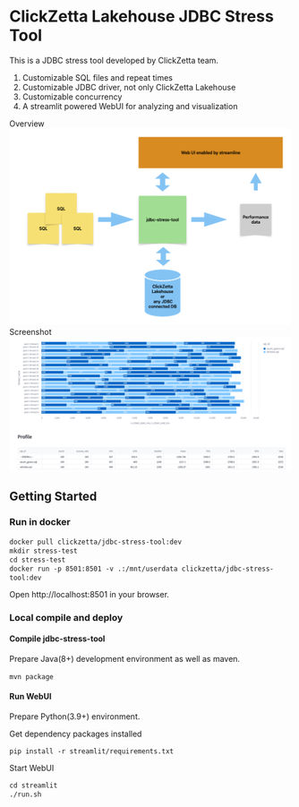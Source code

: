 # ClickZetta Lakehouse JDBC Stress Tool

This is a JDBC stress tool developed by ClickZetta team.

1. Customizable SQL files and repeat times
2. Customizable JDBC driver, not only ClickZetta Lakehouse
3. Customizable concurrency
4. A streamlit powered WebUI for analyzing and visualization

Overview
![overview](overview.png)
Screenshot
![screenshot](screenshot.png)

## Getting Started

### Run in docker

```shell
docker pull clickzetta/jdbc-stress-tool:dev
mkdir stress-test
cd stress-test
docker run -p 8501:8501 -v .:/mnt/userdata clickzetta/jdbc-stress-tool:dev
```

Open http://localhost:8501 in your browser.

### Local compile and deploy

#### Compile jdbc-stress-tool

Prepare Java(8+) development environment as well as maven.

`mvn package`

#### Run WebUI

Prepare Python(3.9+) environment.

Get dependency packages installed
```shell
pip install -r streamlit/requirements.txt
```

Start WebUI
```shell
cd streamlit
./run.sh
```

